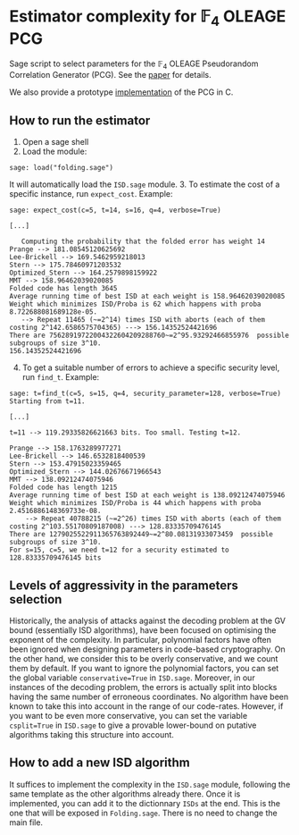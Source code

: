 # Estimator complexity for $\mathbb{F}_{4}$ OLEAGE PCG

Sage script to select parameters for the $\mathbb{F}_4$ OLEAGE Pseudorandom Correlation Generator (PCG).
See the [paper](https://eprint.iacr.org/2024/429.pdf) for details.

We also provide a prototype [implementation](https://github.com/sachaservan/FOLEAGE-PCG) of the PCG in C.

## How to run the estimator

 1. Open a sage shell
 2. Load the module:
 
 ```sage
 sage: load("folding.sage")
 ```
 It will automatically load the `ISD.sage` module.
 3. To estimate the cost of a specific instance, run `expect_cost`. Example:
 ```sage
 sage: expect_cost(c=5, t=14, s=16, q=4, verbose=True)
 
 [...]
 
	Computing the probability that the folded error has weight 14
Prange --> 181.08545120625692
Lee-Brickell --> 169.5462959218013
Stern --> 175.78460971203532
Optimized_Stern --> 164.2579898159922
MMT --> 158.96462039020085
Folded code has length 3645
Average running time of best ISD at each weight is 158.96462039020085
Weight which minimizes ISD/Proba is 62 which happens with proba 8.722688081689128e-05.
	--> Repeat 11465 (~=2^14) times ISD with aborts (each of them costing 2^142.6586575704365) ---> 156.14352524421696
There are 75628919722004322604209288760~=2^95.93292466855976  possible subgroups of size 3^10.
156.14352524421696
```
4. To get a suitable number of errors to achieve a specific security level, run `find_t`. Example:

``` sage
sage: t=find_t(c=5, s=15, q=4, security_parameter=128, verbose=True)
Starting from t=11.

[...]

t=11 --> 119.29335826621663 bits. Too small. Testing t=12.

Prange --> 158.1763289977271
Lee-Brickell --> 146.6532818400539
Stern --> 153.47915023359465
Optimized_Stern --> 144.02676671966543
MMT --> 138.09212474075946
Folded code has length 1215
Average running time of best ISD at each weight is 138.09212474075946
Weight which minimizes ISD/Proba is 44 which happens with proba 2.4516886148369733e-08.
	--> Repeat 40788215 (~=2^26) times ISD with aborts (each of them costing 2^103.55170809187008) ---> 128.83335709476145
There are 1279025522911365763892449~=2^80.08131933073459  possible subgroups of size 3^10.
For s=15, c=5, we need t=12 for a security estimated to 128.83335709476145 bits
```


## Levels of aggressivity in the parameters selection

Historically, the analysis of attacks against the decoding problem at the GV bound (essentially ISD algorithms), have been focused on optimising the exponent of the complexity. In particular, polynomial factors have often been ignored when designing parameters in code-based cryptography. On the other hand, we consider this to be overly conservative, and we count them by default. If you want to ignore the polynomial factors, you can set the global variable `conservative=True` in `ISD.sage`. Moreover, in our instances of the decoding problem, the errors is actually split into blocks having the same number of erroneous coordinates. No algorithm have been known to take this into account in the range of our code-rates. However, if you want to be even more conservative, you can set the variable `csplit=True` in `ISD.sage` to give a provable lower-bound on putative algorithms taking this structure into account.



## How to add a new ISD algorithm

It suffices to implement the complexity in the `ISD.sage` module,
following the same template as the other algorithms already there.
Once it is implemented, you can add it to the dictionnary `ISDs` at
the end. This is the one that will be exposed in `Folding.sage`. There
is no need to change the main file.
